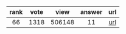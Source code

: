 
| rank | vote | view | answer | url |
|:-:|:-:|:-:|:-:|:-:|
|66|1318|506148|11| [url](http://stackoverflow.com/questions/12179271/meaning-of-classmethod-and-staticmethod-for-beginner) |
